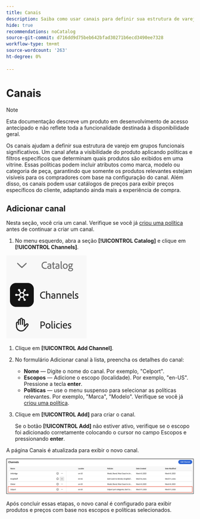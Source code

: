 ```yaml
---
title: Canais
description: Saiba como usar canais para definir sua estrutura de varejo em grupos comerciais significativos.
hide: true
recommendations: noCatalog
source-git-commit: d716dd9d75beb642bfad30271b6ecd3490ee7328
workflow-type: tm+mt
source-wordcount: '263'
ht-degree: 0%

---
```


# Canais

>[!NOTE]
>
>Esta documentação descreve um produto em desenvolvimento de acesso antecipado e não reflete toda a funcionalidade destinada à disponibilidade geral.

Os canais ajudam a definir sua estrutura de varejo em grupos funcionais significativos. Um canal afeta a visibilidade do produto aplicando políticas e filtros específicos que determinam quais produtos são exibidos em uma vitrine. Essas políticas podem incluir atributos como marca, modelo ou categoria de peça, garantindo que somente os produtos relevantes estejam visíveis para os compradores com base na configuração do canal. Além disso, os canais podem usar catálogos de preços para exibir preços específicos do cliente, adaptando ainda mais a experiência de compra.

## Adicionar canal

Nesta seção, você cria um canal. Verifique se você já [criou uma política](./policies.md) antes de continuar a criar um canal.

1. No menu esquerdo, abra a seção **[!UICONTROL Catalog]** e clique em **[!UICONTROL Channels]**.

![Canais](../assets/channels.png)

1. Clique em **[!UICONTROL Add Channel]**. &#x200B;

1. No formulário Adicionar canal à lista, preencha os detalhes do canal:

   * **Nome** — Digite o nome do canal. Por exemplo, &quot;Celport&quot;. &#x200B;
   * **Escopos** — Adicione o escopo (localidade). Por exemplo, &quot;en-US&quot;. Pressione a tecla **enter**.
   * **Políticas** — use o menu suspenso para selecionar as políticas relevantes. Por exemplo, &quot;Marca&quot;, &quot;Modelo&quot;. &#x200B;Verifique se você já [criou uma política](./policies.md).

1. Clique em **[!UICONTROL Add]** para criar o canal. &#x200B;

   Se o botão **[!UICONTROL Add]** não estiver ativo, verifique se o escopo foi adicionado corretamente colocando o cursor no campo Escopos e pressionando **enter**. &#x200B;

A página Canais é atualizada para exibir o novo canal.&#x200B;

![Página de Canais Atualizada](../assets/updated-channels-list.png)

Após concluir essas etapas, o novo canal é configurado para exibir produtos e preços com base nos escopos e políticas selecionados.
